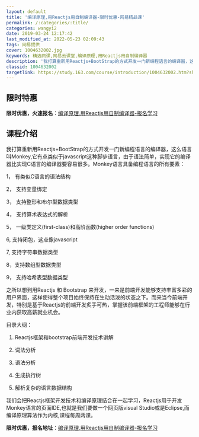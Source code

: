 ```yaml
---
layout: default
title: '编译原理,用Reactjs用自制编译器-限时优惠-网易精品课'
permalink: /:categories/:title/
categories: wangyi2
date: 2019-03-24 12:17:42
last_modified_at: 2022-05-23 02:09:43
tags: 网易提供
cover: 1004632002.jpg
keywords: 精选网课,网易云课堂,编译原理,用Reactjs用自制编译器
description: '我打算重新用Reactjs+BootStrap的方式开发一门新编程语言的编译器，这么语言叫Monkey,它有点类似于ja'
classid: 1004632002
targetlink: https://study.163.com/course/introduction/1004632002.htm?share=1&shareId=1025206652&utm_campaign=share&utm_medium=iphoneShare&utm_source=&utm_u=1025206652
---
```


## 限时特惠

**限时优惠，火速报名**：[编译原理,用Reactjs用自制编译器-报名学习](https://study.163.com/course/introduction/1004632002.htm?share=1&shareId=1025206652&utm_campaign=share&utm_medium=iphoneShare&utm_source=&utm_u=1025206652)

## 课程介绍

我打算重新用Reactjs+BootStrap的方式开发一门新编程语言的编译器，这么语言叫Monkey,它有点类似于javascript这种脚步语言，由于语法简单，实现它的编译器比实现C语言的编译器要容易很多。Monkey语言具备编程语言的所有要素：

1， 有类似C语言的语法结构

2， 支持变量绑定

3， 支持整形和布尔型数据类型

4， 支持算术表达式的解析

5， 一级类定义(first-class)和高阶函数(higher order functions)

6,  支持闭包，这点像javascript

7,  支持字符串数据类型

8，支持数组型数据类型

9， 支持哈希表型数据类型

之所以想到用Reactjs 和 Bootstrap 来开发，一来是前端开发能够支持丰富多彩的用户界面，这样使得整个项目始终保持在生动活泼的状态之下。而来当今前端开发，特别是基于Reactjs的前端开发炙手可热，掌握该前端框架的工程师能够在行业内获取高薪就业机会。

目录大纲：

1. Reactjs框架和bootstrap前端开发技术讲解

2. 词法分析

3. 语法分析

4. 生成执行树

5. 解析复杂的语言数据结构

我们会把Reactjs框架开发技术和编译原理结合在一起学习，Reactjs用于开发Monkey语言的页面IDE,也就是我们要做一个网页版visual Studio或是Eclipse,而编译原理算法作为内核,课程每周两课。

**限时优惠，报名地址**：[编译原理,用Reactjs用自制编译器-报名学习](https://study.163.com/course/introduction/1004632002.htm?share=1&shareId=1025206652&utm_campaign=share&utm_medium=iphoneShare&utm_source=&utm_u=1025206652)

